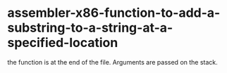 # assembler-x86-function-to-add-a-substring-to-a-string-at-a-specified-location
the function is at the end of the file. 
Arguments are passed on the stack.
